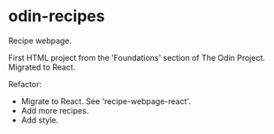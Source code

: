 # odin-recipes
Recipe webpage.

First HTML project from the 'Foundations' section of The Odin Project. Migrated to React.

Refactor:
* Migrate to React. See 'recipe-webpage-react'.
* Add more recipes.
* Add style.